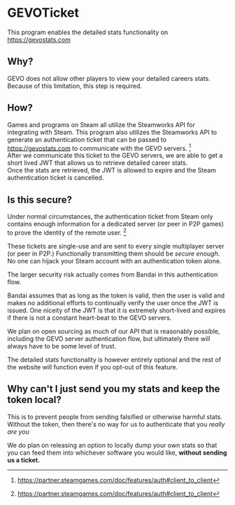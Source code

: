 # GEVOTicket

This program enables the detailed stats functionality on https://gevostats.com

## Why?
  GEVO does not allow other players to view your detailed careers stats. Because of this limitation, this step is required.

## How?  

  Games and programs on Steam all utilize the Steamworks API for integrating with Steam. This program also utilizes the Steamworks API to generate an authentication ticket that can be passed to https://gevostats.com to communicate with the GEVO servers. [^1]  
  After we communicate this ticket to the GEVO servers, we are able to get a short lived JWT that allows us to retrieve detailed career stats.  
  Once the stats are retrieved, the JWT is allowed to expire and the Steam authentication ticket is cancelled.

## Is this secure?

  Under normal circumstances, the authentication ticket from Steam only contains enough information for a dedicated server (or peer in P2P games) to prove the identity of the remote user. [^1]  
  
  These tickets are single-use and are sent to every single multiplayer server (or peer in P2P.) Functionally transmitting them should be *secure enough*.  No one can hijack your Steam account with an authentication token alone.  
  
  The larger security risk actually comes from Bandai in this authentication flow. 
  
  Bandai assumes that as long as the token is valid, then the user is valid and makes no additional efforts to continually verify the user once the JWT is issued.
  One niceity of the JWT is that it is extremely short-lived and expires if there is not a constant heart-beat to the GEVO servers.
  
  We plan on open sourcing as much of our API that is reasonably possible, including the GEVO server authentication flow, but ultimately there will always have to be some level of trust.  
  
  The detailed stats functionality is however entirely optional and the rest of the website will function even if you opt-out of this feature.

## Why can't I just send you my stats and keep the token local?
  This is to prevent people from sending falsified or otherwise harmful stats. Without the token, then there's no way for us to authenticate that you *really are you*
  
  We do plan on releasing an option to locally dump your own stats so that you can feed them into whichever software you would like, **without sending us a ticket.**
 [^1]: https://partner.steamgames.com/doc/features/auth#client_to_client
